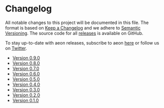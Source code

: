 # Changelog

All notable changes to this project will be documented in this file. The format is
based on [Keep a Changelog](https://keepachangelog.com/en/1.0.0/) and we adhere
to [Semantic Versioning](https://semver.org/spec/v2.0.0.html). The source code for
all [releases](https://github.com/aeon-toolkit/aeon/releases) is available on GitHub.

To stay up-to-date with aeon releases, subscribe to aeon
[here](https://libraries.io/pypi/aeon) or follow us on
[Twitter](https://twitter.com/aeon_toolbox).

- [Version 0.9.0](changelogs/v0.9.md)
- [Version 0.8.0](changelogs/v0.8.md)
- [Version 0.7.0](changelogs/v0.7.md)
- [Version 0.6.0](changelogs/v0.6.md)
- [Version 0.5.0](changelogs/v0.5.md)
- [Version 0.4.0](changelogs/v0.4.md)
- [Version 0.3.0](changelogs/v0.3.md)
- [Version 0.2.0](changelogs/v0.2.md)
- [Version 0.1.0](changelogs/v0.1.md)
